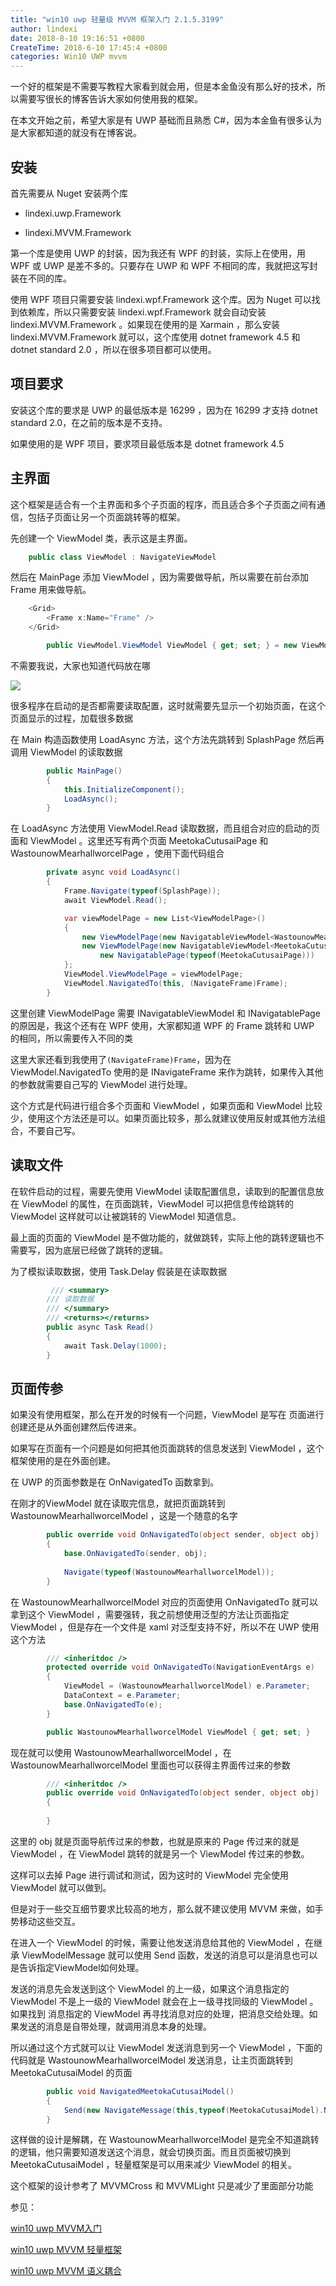 ```yaml
---
title: "win10 uwp 轻量级 MVVM 框架入门 2.1.5.3199"
author: lindexi
date: 2018-8-10 19:16:51 +0800
CreateTime: 2018-6-10 17:45:4 +0800
categories: Win10 UWP mvvm
---
```


一个好的框架是不需要写教程大家看到就会用，但是本金鱼没有那么好的技术，所以需要写很长的博客告诉大家如何使用我的框架。

<!--more-->


<div id="toc"></div>
<!-- csdn -->
<!-- 标签：win10,uwp,mvvm -->

在本文开始之前，希望大家是有 UWP 基础而且熟悉 C#，因为本金鱼有很多认为是大家都知道的就没有在博客说。

## 安装

首先需要从 Nuget 安装两个库

 - lindexi.uwp.Framework

 - lindexi.MVVM.Framework

第一个库是使用 UWP 的封装，因为我还有 WPF 的封装，实际上在使用，用 WPF 或 UWP 是差不多的。只要存在 UWP 和 WPF 不相同的库，我就把这写封装在不同的库。

使用 WPF 项目只需要安装 lindexi.wpf.Framework 这个库。因为 Nuget 可以找到依赖库，所以只需要安装 lindexi.wpf.Framework 就会自动安装 lindexi.MVVM.Framework 。如果现在使用的是 Xarmain ，那么安装 lindexi.MVVM.Framework 就可以，这个库使用 dotnet framework 4.5 和 dotnet standard 2.0 ，所以在很多项目都可以使用。

## 项目要求

安装这个库的要求是 UWP 的最低版本是 16299 ，因为在 16299 才支持 dotnet standard 2.0，在之前的版本是不支持。

如果使用的是 WPF 项目，要求项目最低版本是 dotnet framework 4.5 

## 主界面

这个框架是适合有一个主界面和多个子页面的程序，而且适合多个子页面之间有通信，包括子页面让另一个页面跳转等的框架。

先创建一个 ViewModel 类，表示这是主界面。

```csharp
    public class ViewModel : NavigateViewModel
```

然后在 MainPage 添加 ViewModel ，因为需要做导航，所以需要在前台添加 Frame 用来做导航。

```csharp
    <Grid>
        <Frame x:Name="Frame" />
    </Grid>
```

```csharp
        public ViewModel.ViewModel ViewModel { get; set; } = new ViewModel.ViewModel();
```

不需要我说，大家也知道代码放在哪

![](http://image.acmx.xyz/lindexi%2F20186121956549284.jpg)

很多程序在启动的是否都需要读取配置，这时就需要先显示一个初始页面，在这个页面显示的过程，加载很多数据

在 Main 构造函数使用 LoadAsync 方法，这个方法先跳转到 SplashPage 然后再调用 ViewModel 的读取数据

```csharp
        public MainPage()
        {
            this.InitializeComponent();
            LoadAsync();
        }
```

在 LoadAsync 方法使用 ViewModel.Read 读取数据，而且组合对应的启动的页面和 ViewModel 。这里还写有两个页面 MeetokaCutusaiPage 和 WastounowMearhallworcelPage ，使用下面代码组合

```csharp
        private async void LoadAsync()
        {
            Frame.Navigate(typeof(SplashPage));
            await ViewModel.Read();

            var viewModelPage = new List<ViewModelPage>()
            {
                new ViewModelPage(new NavigatableViewModel<WastounowMearhallworcelModel>(),new NavigatablePage(typeof(WastounowMearhallworcelPage))),
                new ViewModelPage(new NavigatableViewModel<MeetokaCutusaiModel>(),
                    new NavigatablePage(typeof(MeetokaCutusaiPage)))
            };
            ViewModel.ViewModelPage = viewModelPage;
            ViewModel.NavigatedTo(this, (NavigateFrame)Frame);
        }
```

这里创建 ViewModelPage 需要 INavigatableViewModel 和 INavigatablePage 的原因是，我这个还有在 WPF 使用，大家都知道 WPF 的 Frame 跳转和 UWP 的相同，所以需要传入不同的类

这里大家还看到我使用了`(NavigateFrame)Frame`，因为在 ViewModel.NavigatedTo 使用的是 INavigateFrame 来作为跳转，如果传入其他的参数就需要自己写的 ViewModel 进行处理。

这个方式是代码进行组合多个页面和 ViewModel ，如果页面和 ViewModel 比较少，使用这个方法还是可以。如果页面比较多，那么就建议使用反射或其他方法组合，不要自己写。

## 读取文件

在软件启动的过程，需要先使用 ViewModel 读取配置信息，读取到的配置信息放在 ViewModel 的属性，在页面跳转，ViewModel 可以把信息传给跳转的 ViewModel 这样就可以让被跳转的 ViewModel 知道信息。

最上面的页面的 ViewModel 是不做功能的，就做跳转，实际上他的跳转逻辑也不需要写，因为底层已经做了跳转的逻辑。

为了模拟读取数据，使用 Task.Delay 假装是在读取数据

```csharp
         /// <summary>
        /// 读取数据
        /// </summary>
        /// <returns></returns>
        public async Task Read()
        {
            await Task.Delay(1000);
        }
``` 

## 页面传参

如果没有使用框架，那么在开发的时候有一个问题，ViewModel 是写在 页面进行创建还是从外面创建然后传进来。

如果写在页面有一个问题是如何把其他页面跳转的信息发送到 ViewModel ，这个框架使用的是在外面创建。

在 UWP 的页面参数是在 OnNavigatedTo 函数拿到。

在刚才的ViewModel 就在读取完信息，就把页面跳转到 WastounowMearhallworcelModel ，这是一个随意的名字

```csharp
        public override void OnNavigatedTo(object sender, object obj)
        {
            base.OnNavigatedTo(sender, obj);
           
            Navigate(typeof(WastounowMearhallworcelModel));
        }
```

在 WastounowMearhallworcelModel 对应的页面使用 OnNavigatedTo 就可以拿到这个 ViewModel ，需要强转，我之前想使用泛型的方法让页面指定 ViewModel ，但是存在一个文件是 xaml 对泛型支持不好，所以不在 UWP 使用这个方法

```csharp
        /// <inheritdoc />
        protected override void OnNavigatedTo(NavigationEventArgs e)
        {
            ViewModel = (WastounowMearhallworcelModel) e.Parameter;
            DataContext = e.Parameter;
            base.OnNavigatedTo(e);
        }

        public WastounowMearhallworcelModel ViewModel { get; set; }
```

现在就可以使用 WastounowMearhallworcelModel ，在 WastounowMearhallworcelModel 里面也可以获得主界面传过来的参数

```csharp
        /// <inheritdoc />
        public override void OnNavigatedTo(object sender, object obj)
        {
            
        }
```

这里的 obj 就是页面导航传过来的参数，也就是原来的 Page 传过来的就是 ViewModel ，在 ViewModel 跳转的就是另一个 ViewModel 传过来的参数。

这样可以去掉 Page 进行调试和测试，因为这时的 ViewModel 完全使用 ViewModel 就可以做到。

但是对于一些交互细节要求比较高的地方，那么就不建议使用 MVVM 来做，如手势移动这些交互。

在进入一个 ViewModel 的时候，需要让他发送消息给其他的 ViewModel ，在继承 ViewModelMessage 就可以使用 Send 函数，发送的消息可以是消息也可以是告诉指定ViewModel如何处理。

发送的消息先会发送到这个 ViewModel 的上一级，如果这个消息指定的 ViewModel 不是上一级的 ViewModel 就会在上一级寻找同级的 ViewModel 。如果找到 消息指定的 ViewModel 再寻找消息对应的处理，把消息交给处理。如果发送的消息是自带处理，就调用消息本身的处理。

所以通过这个方式就可以让 ViewModel 发送消息到另一个 ViewModel ，下面的代码就是 WastounowMearhallworcelModel 发送消息，让主页面跳转到 MeetokaCutusaiModel 的页面

```csharp
        public void NavigatedMeetokaCutusaiModel()
        {
            Send(new NavigateMessage(this,typeof(MeetokaCutusaiModel).Name));
        }
```

这样做的设计是解耦，在 WastounowMearhallworcelModel 是完全不知道跳转的逻辑，他只需要知道发送这个消息，就会切换页面。而且页面被切换到 MeetokaCutusaiModel ，轻量框架是可以用来减少 ViewModel 的相关。

这个框架的设计参考了 MVVMCross 和 MVVMLight 只是减少了里面部分功能

参见：

[win10 uwp MVVM入门](https://lindexi.gitee.io/post/win10-uwp-MVVM%E5%85%A5%E9%97%A8.html )

[win10 uwp MVVM 轻量框架](https://lindexi.gitee.io/post/win10-uwp-MVVM-%E8%BD%BB%E9%87%8F%E6%A1%86%E6%9E%B6.html )

[win10 uwp MVVM 语义耦合](https://lindexi.gitee.io/post/win10-uwp-MVVM-%E8%AF%AD%E4%B9%89%E8%80%A6%E5%90%88.html )

